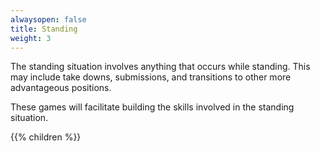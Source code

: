```yaml
---
alwaysopen: false
title: Standing
weight: 3
---
```


The standing situation involves anything that occurs while standing. This may include take downs, submissions, and transitions to other more advantageous positions.

These games will facilitate building the skills involved in the standing situation.

{{% children %}}